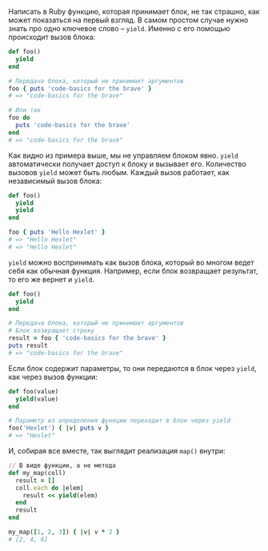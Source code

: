 
Написать в Ruby функцию, которая принимает блок, не так страшно, как может показаться на первый взгляд. В самом простом случае нужно знать про одно ключевое слово – `yield`. Именно с его помощью происходит вызов блока:

```ruby
def foo()
  yield
end

# Передача блока, который не принимает аргументов
foo { puts 'code-basics for the brave' }
# => "code-basics for the brave"

# Или так
foo do
  puts 'code-basics for the brave'
end
# => "code-basics for the brave"
```

Как видно из примера выше, мы не управляем блоком явно. `yield` автоматически получает доступ к блоку и вызывает его. Количество вызовов `yield` может быть любым. Каждый вызов работает, как независимый вызов блока:

```ruby
def foo()
  yield
  yield
end

foo { puts 'Hello Hexlet' }
# => "Hello Hexlet"
# => "Hello Hexlet"
```

`yield` можно воспринимать как вызов блока, который во многом ведет себя как обычная функция. Например, если блок возвращает результат, то его же вернет и `yield`.

```ruby
def foo()
  yield
end

# Передача блока, который не принимает аргументов
# Блок возвращает строку
result = foo { 'code-basics for the brave' }
puts result
# => "code-basics for the brave"
```

Если блок содержит параметры, то они передаются в блок через `yield`, как через вызов функции:

```ruby
def foo(value)
  yield(value)
end

# Параметр из определения функции переходит в блок через yield
foo('Hexlet') { |v| puts v }
# => "Hexlet"
```

И, собирая все вместе, так выглядит реализация `map()` внутри:

```ruby
// В виде функции, а не метода
def my_map(coll)
  result = []
  coll.each do |elem|
    result << yield(elem)
  end
  result
end

my_map([1, 2, 3]) { |v| v * 2 }
# [2, 4, 6]
```
